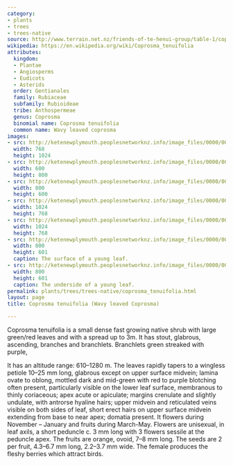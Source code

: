 ```yaml
---
category:
- plants
- trees
- trees-native
source: http://www.terrain.net.nz/friends-of-te-henui-group/table-1/coprosma-thin-leaved-coprosma-tenuifolia.html
wikipedia: https://en.wikipedia.org/wiki/Coprosma_tenuifolia
attributes:
  kingdom:
  - Plantae
  - Angiosperms
  - Eudicots
  - Asterids
  order: Gentianales
  family: Rubiaceae
  subfamily: Rubioideae
  tribe: Anthospermeae
  genus: Coprosma
  binomial name: Coprosma tenuifolia
  common name: Wavy leaved coprosma
images:
- src: http://ketenewplymouth.peoplesnetworknz.info/image_files/0000/0002/2214/Coprosma_tenuifolia__Thin-leaved_Coprosma-5.JPG
  width: 768
  height: 1024
- src: http://ketenewplymouth.peoplesnetworknz.info/image_files/0000/0002/2219/Coprosma_tenuifolia__Thin-leaved_Coprosma-6.JPG
  width: 600
  height: 800
- src: http://ketenewplymouth.peoplesnetworknz.info/image_files/0000/0002/2224/Coprosma_tenuifolia__Thin-leaved_Coprosma.JPG
  width: 800
  height: 600
- src: http://ketenewplymouth.peoplesnetworknz.info/image_files/0000/0002/2209/Coprosma_tenuifolia__Thin-leaved_Coprosma-4.JPG
  width: 1024
  height: 768
- src: http://ketenewplymouth.peoplesnetworknz.info/image_files/0000/0002/2204/Coprosma_tenuifolia__Thin-leaved_Coprosma-3.JPG
  width: 1024
  height: 768
- src: http://ketenewplymouth.peoplesnetworknz.info/image_files/0000/0003/2184/Coprosma_tenuifolia__002.JPG
  width: 800
  height: 601
  caption: The surface of a young leaf.
- src: http://ketenewplymouth.peoplesnetworknz.info/image_files/0000/0003/2189/Coprosma_tenuifolia-004.JPG
  width: 800
  height: 601
  caption: The underside of a young leaf.
permalink: plants/trees/trees-native/coprosma_tenuifolia.html
layout: page
title: Coprosma tenuifolia (Wavy leaved Coprosma)

---
```

Coprosma tenuifolia is a small dense fast growing native shrub with large green/red leaves and with a spread up to 3m. It has stout, glabrous, ascending, branches and branchlets. Branchlets green streaked with purple, 

It has an altitude range: 610–1280 m.
The leaves rapidly tapers to a wingless petiole 10–25 mm long, glabrous except on upper surface midvein; lamina ovate to oblong, mottled dark and mid-green with red to purple blotching often present, particularly visible on the lower leaf surface, membranous to thinly coriaceous; apex acute or apiculate; margins crenulate and slightly undulate, with antrorse hyaline hairs; upper midvein and reticulated veins visible on both sides of leaf, short erect hairs on upper surface midvein extending from base to near apex; domatia present.
It flowers during November – January and fruits during March-May. Flowers are unisexual, in leaf axils, a short peduncle c. 3 mm long with 3 flowers sessile at the peduncle apex.
The fruits are orange, ovoid, 7–8 mm long. 
The seeds are 2 per fruit, 4.3–6.7 mm long, 2.2–3.7 mm wide.
The female produces the fleshy berries which attract birds.
